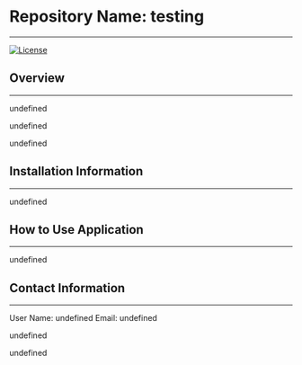 

  # Repository Name: testing 
  <hr/>


 [![License](https://img.shields.io/badge/License-bsd-2-clause-lightblue.svg)](https://opensource.org/licenses/BSD-2-Clause)

## Overview
<hr/>
undefined

undefined

undefined


 ## Installation Information
 <hr/>
 undefined

## How to Use Application
<hr/>
undefined


## Contact Information
<hr/>
User Name: undefined
Email: undefined

undefined

undefined


